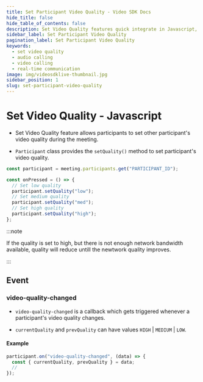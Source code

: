 ```yaml
---
title: Set Participant Video Quality - Video SDK Docs
hide_title: false
hide_table_of_contents: false
description: Set Video Quality features quick integrate in Javascript, React JS, Android, IOS, React Native, Flutter with Video SDK to add live video & audio conferencing to your applications.
sidebar_label: Set Participant Video Quality
pagination_label: Set Participant Video Quality
keywords:
  - set video quality
  - audio calling
  - video calling
  - real-time communication
image: img/videosdklive-thumbnail.jpg
sidebar_position: 1
slug: set-participant-video-quality
---
```


# Set Video Quality - Javascript

- Set Video Quality feature allows participants to set other participant's video quality during the meeting.

- `Participant` class provides the `setQuality()` method to set participant's video quality.

```js
const participant = meeting.participants.get("PARTICIPANT_ID");

const onPressed = () => {
  // Set low quality
  participant.setQuality("low");
  // Set medium quality
  participant.setQuality("med");
  // Set high quality
  participant.setQuality("high");
};
```

:::note

If the quality is set to high, but there is not enough network bandwidth available, quality will reduce untill the newtwork quality improves.

:::

## Event

### video-quality-changed

- `video-quality-changed` is a callback which gets triggered whenever a participant's video quality changes.

- `currentQuality` and `prevQuality` can have values `HIGH` | `MEDIUM` | `LOW`.

#### Example

```js
participant.on("video-quality-changed", (data) => {
  const { currentQuality, prevQuality } = data;
  //
});
```

